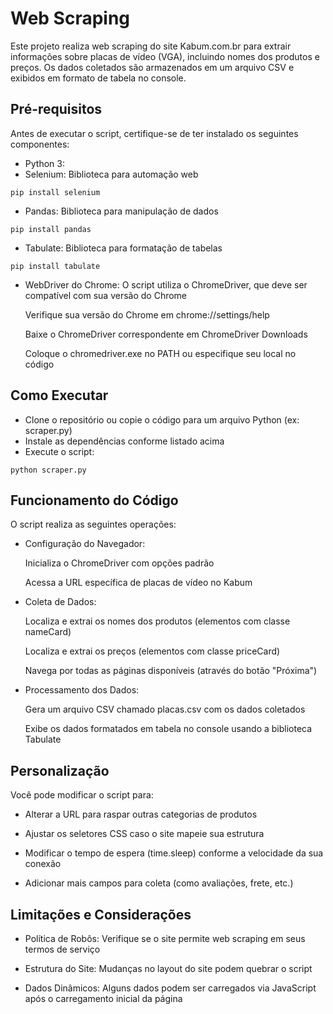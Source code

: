 
# Web Scraping

Este projeto realiza web scraping do site Kabum.com.br para extrair informações sobre placas de vídeo (VGA), incluindo nomes dos produtos e preços. Os dados coletados são armazenados em um arquivo CSV e exibidos em formato de tabela no console.
## Pré-requisitos

Antes de executar o script, certifique-se de ter instalado os seguintes componentes:
- Python 3:
- Selenium: Biblioteca para automação web
````
pip install selenium

````
- Pandas: Biblioteca para manipulação de dados
````
pip install pandas

````
- Tabulate: Biblioteca para formatação de tabelas
````
pip install tabulate

````
- WebDriver do Chrome: O script utiliza o ChromeDriver, que deve ser compatível com sua versão do Chrome

    Verifique sua versão do Chrome em chrome://settings/help

    Baixe o ChromeDriver correspondente em ChromeDriver Downloads

    Coloque o chromedriver.exe no PATH ou especifique seu local no código
## Como Executar

- Clone o repositório ou copie o código para um arquivo Python (ex: scraper.py)
- Instale as dependências conforme listado acima
- Execute o script:
````
python scraper.py
````
## Funcionamento do Código

O script realiza as seguintes operações:

- Configuração do Navegador:

    Inicializa o ChromeDriver com opções padrão

    Acessa a URL específica de placas de vídeo no Kabum

- Coleta de Dados:

    Localiza e extrai os nomes dos produtos (elementos com classe nameCard)

    Localiza e extrai os preços (elementos com classe priceCard)

    Navega por todas as páginas disponíveis (através do botão "Próxima")

- Processamento dos Dados:

    Gera um arquivo CSV chamado placas.csv com os dados coletados

    Exibe os dados formatados em tabela no console usando a biblioteca Tabulate


## Personalização
Você pode modificar o script para:

- Alterar a URL para raspar outras categorias de produtos

- Ajustar os seletores CSS caso o site mapeie sua estrutura

- Modificar o tempo de espera (time.sleep) conforme a velocidade da sua conexão

- Adicionar mais campos para coleta (como avaliações, frete, etc.)

## Limitações e Considerações

- Política de Robôs: Verifique se o site permite web scraping em seus termos de serviço

- Estrutura do Site: Mudanças no layout do site podem quebrar o script

- Dados Dinâmicos: Alguns dados podem ser carregados via JavaScript após o carregamento inicial da página

